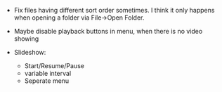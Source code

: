* Fix files having different sort order sometimes. I think it only happens when opening a folder via File->Open Folder.
* Maybe disable playback buttons in menu, when there is no video showing

* Slideshow:
  * Start/Resume/Pause
  * variable interval
  * Seperate menu
